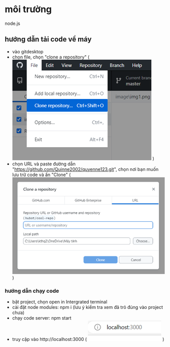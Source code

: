 # môi trường
node.js
## hướng dẫn tải code về máy 
- vào gitdesktop
- chọn file, chọn "clone a repository" ( ![minh họa](./image/huongdan1.png) )
- chọn URL và paste đường dẫn "https://github.com/Quinne2002/quyenne123.git", chọn nơi bạn muốn lưu trữ code và ấn "Clone" ( ![minh họa](./image/huongdan2.png) )
### hướng dẫn chạy code 
- bật project, chọn open in Intergrated terminal
- cài đặt node modules: npm i (lưu ý kiểm tra xem đã trỏ đúng vào project chưa)
- chạy code server: npm start
- truy cập vào http://localhost:3000 ( ![minh họa local](./image/img1.png) )

